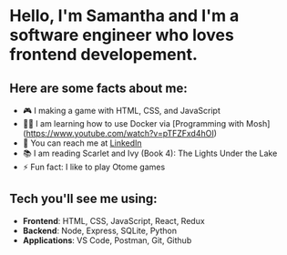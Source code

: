 # Hello, I'm Samantha and I'm a software engineer who loves frontend developement.

## Here are some facts about me:

- 🎮 I making a game with HTML, CSS, and JavaScript
- 👩‍💻 I am learning how to use Docker via [Programming with Mosh] (https://www.youtube.com/watch?v=pTFZFxd4hOI)
- 📧 You can reach me at [LinkedIn](https://www.linkedin.com/in/samantha-lee-goodman/)
- 📚 I am reading Scarlet and Ivy (Book 4): The Lights Under the Lake 
- ⚡ Fun fact: I like to play Otome games

## Tech you'll see me using:

- **Frontend**: HTML, CSS, JavaScript, React, Redux
- **Backend**: Node, Express, SQLite, Python
- **Applications**: VS Code, Postman, Git, Github
